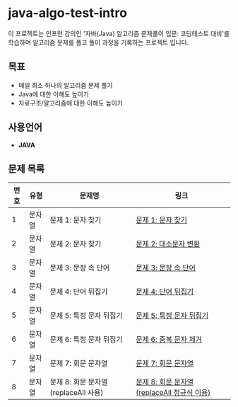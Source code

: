 # java-algo-test-intro
이 프로젝트는 인프런 강의인 '자바(Java) 알고리즘 문제풀이 입문: 코딩테스트 대비'를 학습하며 알고리즘 문제를 풀고 풀이 과정을 기록하는 프로젝트 입니다.

## 목표
- 매일 최소 하나의 알고리즘 문제 풀기
- Java에 대한 이해도 높이기
- 자료구조/알고리즘에 대한 이해도 높이기

## 사용언어
- **JAVA**

## 문제 목록

| 번호 | 유형  | 문제명                         | 링크                                                                         |
|----|-----|-----------------------------|----------------------------------------------------------------------------|
| 1  | 문자열 | 문제 1: 문자 찾기                 | [문제 1: 문자 찾기](./src/String/Day1_CharacterSearch_README.md)                 |
| 2  | 문자열 | 문제 2: 문자 찾기                 | [문제 2: 대소문자 변환](./src/String/Day1_CaseChange_README.md)                    |
| 3  | 문자열 | 문제 3: 문장 속 단어               | [문제 3: 문장 속 단어](./src/String/Day2_WordsInSentence_README.md)               |
| 4  | 문자열 | 문제 4: 단어 뒤집기                | [문제 4: 단어 뒤집기](./src/String/Day3_WordReverser_README.md)                   |
| 5  | 문자열 | 문제 5: 특정 문자 뒤집기             | [문제 5: 특정 문자 뒤집기](./src/String/Day4_TargetCharReverser_README.md)          |
| 6  | 문자열 | 문제 6: 특정 문자 뒤집기             | [문제 6: 중복 문자 제거](./src/String/Day5_RemoveDupChar_README.md)                |
| 7  | 문자열 | 문제 7: 회문 문자열                | [문제 7: 회문 문자열](./src/String/Day6_Palindrome_README.md)                     |
| 8  | 문자열 | 문제 8: 회문 문자열(replaceAll 사용) | [문제 8: 회문 문자열(replaceAll 정규식 이용)](./src/String/Day7_Palindrome2_README.md) |

